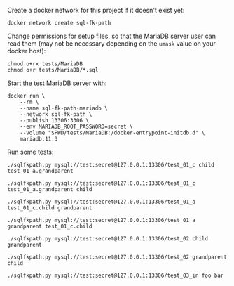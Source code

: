 Create a docker network for this project if it doesn't exist yet:

    docker network create sql-fk-path

Change permissions for setup files, so that the MariaDB server user can read
them (may not be necessary depending on the `umask` value on your docker host):

    chmod o+rx tests/MariaDB
    chmod o+r tests/MariaDB/*.sql

Start the test MariaDB server with:

    docker run \
        --rm \
        --name sql-fk-path-mariadb \
        --network sql-fk-path \
        --publish 13306:3306 \
        --env MARIADB_ROOT_PASSWORD=secret \
        --volume "$PWD/tests/MariaDB:/docker-entrypoint-initdb.d" \
        mariadb:11.3

Run some tests:

    ./sqlfkpath.py mysql://test:secret@127.0.0.1:13306/test_01_c child test_01_a.grandparent

    ./sqlfkpath.py mysql://test:secret@127.0.0.1:13306/test_01_c test_01_a.grandparent child

    ./sqlfkpath.py mysql://test:secret@127.0.0.1:13306/test_01_a test_01_c.child grandparent

    ./sqlfkpath.py mysql://test:secret@127.0.0.1:13306/test_01_a grandparent test_01_c.child

    ./sqlfkpath.py mysql://test:secret@127.0.0.1:13306/test_02 child grandparent

    ./sqlfkpath.py mysql://test:secret@127.0.0.1:13306/test_02 grandparent child

    ./sqlfkpath.py mysql://test:secret@127.0.0.1:13306/test_03_in foo bar
